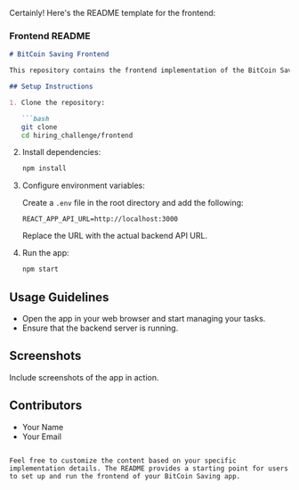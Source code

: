 Certainly! Here's the README template for the frontend:

### Frontend README

```markdown
# BitCoin Saving Frontend

This repository contains the frontend implementation of the BitCoin Saving Android app.

## Setup Instructions

1. Clone the repository:

   ```bash
   git clone
   cd hiring_challenge/frontend
   ```

2. Install dependencies:

   ```bash
   npm install
   ```

3. Configure environment variables:

   Create a `.env` file in the root directory and add the following:

   ```env
   REACT_APP_API_URL=http://localhost:3000
   ```

   Replace the URL with the actual backend API URL.

4. Run the app:

   ```bash
   npm start
   ```

## Usage Guidelines

- Open the app in your web browser and start managing your tasks.
- Ensure that the backend server is running.

## Screenshots

Include screenshots of the app in action.

## Contributors

- Your Name
- Your Email
```

Feel free to customize the content based on your specific implementation details. The README provides a starting point for users to set up and run the frontend of your BitCoin Saving app.

